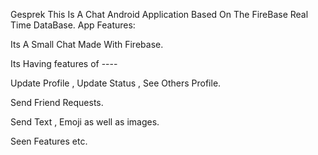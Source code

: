 Gesprek
This Is A Chat Android Application Based On The FireBase Real Time DataBase. App Features:

Its A Small Chat Made With Firebase.

Its Having features of ----

Update Profile , Update Status , See Others Profile.

Send Friend Requests.

Send Text , Emoji as well as images.

Seen Features etc.
